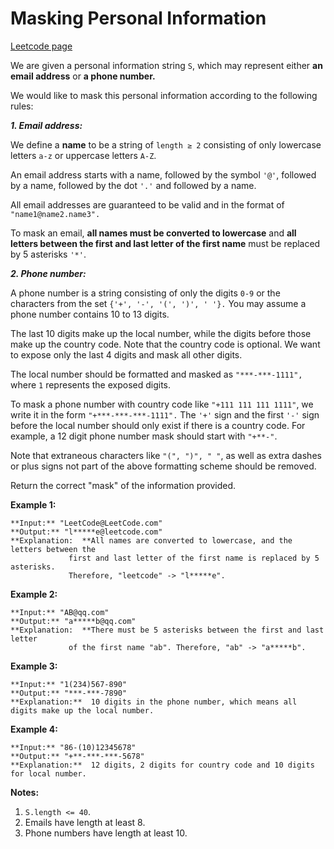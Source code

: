 # Masking Personal Information
[Leetcode page](https://leetcode.com/problems/masking-personal-information/description)

We are given a personal information string `S`, which may represent either
**an email address** or **a phone number.**

We would like to mask this personal information according to the following
rules:

  
_**1\. Email address:**_

We define a  **name** to be a string of `length ≥ 2` consisting of only
lowercase letters `a-z` or uppercase letters `A-Z`.

An email address starts with a name, followed by the symbol `'@'`, followed by
a name, followed by the dot `'.'` and followed by a name.

All email addresses are guaranteed to be valid and in the format of
`"name1@name2.name3".`

To mask an email, **all names must be converted to lowercase** and **all
letters between the first and last letter of the first name** must be replaced
by 5 asterisks `'*'`.

  
_**2\. Phone number:**_

A phone number is a string consisting of only the digits `0-9` or the
characters from the set `{'+', '-', '(', ')', ' '}.` You may assume a phone
number contains 10 to 13 digits.

The last 10 digits make up the local number, while the digits before those
make up the country code. Note that the country code is optional. We want to
expose only the last 4 digits and mask all other digits.

The local number should be formatted and masked as `"***-***-1111", `where `1`
represents the exposed digits.

To mask a phone number with country code like `"+111 111 111 1111"`, we write
it in the form `"+***-***-***-1111".`  The `'+'` sign and the first `'-'` sign
before the local number should only exist if there is a country code.  For
example, a 12 digit phone number mask should start with `"+**-"`.

Note that extraneous characters like `"(", ")", " "`, as well as extra dashes
or plus signs not part of the above formatting scheme should be removed.



Return the correct "mask" of the information provided.



**Example 1:**

    
    
    **Input:** "LeetCode@LeetCode.com"
    **Output:** "l*****e@leetcode.com"
    **Explanation:  **All names are converted to lowercase, and the letters between the
                 first and last letter of the first name is replaced by 5 asterisks.
                 Therefore, "leetcode" -> "l*****e".
    

**Example 2:**

    
    
    **Input:** "AB@qq.com"
    **Output:** "a*****b@qq.com"
    **Explanation:  **There must be 5 asterisks between the first and last letter 
                 of the first name "ab". Therefore, "ab" -> "a*****b".
    

**Example 3:**

    
    
    **Input:** "1(234)567-890"
    **Output:** "***-***-7890"
    **Explanation:**  10 digits in the phone number, which means all digits make up the local number.
    

**Example 4:**

    
    
    **Input:** "86-(10)12345678"
    **Output:** "+**-***-***-5678"
    **Explanation:**  12 digits, 2 digits for country code and 10 digits for local number. 
    

**Notes:**

  1. `S.length <= 40`.
  2. Emails have length at least 8.
  3. Phone numbers have length at least 10.

